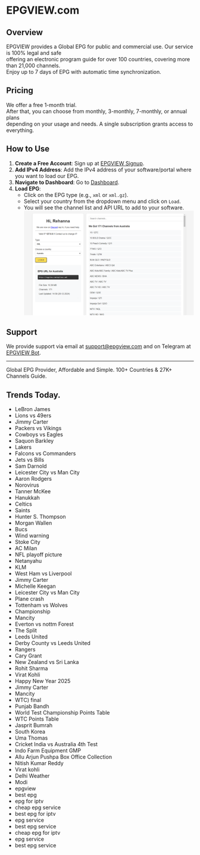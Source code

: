 # EPGVIEW.com



## Overview
EPGVIEW provides a Global EPG for public and commercial use. Our service is 100% legal and safe\
offering an electronic program guide for over 100 countries, covering more than 21,000 channels.\
Enjoy up to 7 days of EPG with automatic time synchronization.

## Pricing
We offer a free 1-month trial. \
After that, you can choose from monthly, 3-monthly, 7-monthly, or annual plans \
depending on your usage and needs. A single subscription grants access to everything.

## How to Use
1. **Create a Free Account**: Sign up at [EPGVIEW Signup](https://epgview.com/signup.php).
2. **Add IPv4 Address**: Add the IPv4 address of your software/portal where you want to load our EPG.
3. **Navigate to Dashboard**: Go to [Dashboard](https://epgview.com/dashboard.php).
4. **Load EPG**:
   - Click on the EPG type (e.g., `xml` or `xml.gz`).
   - Select your country from the dropdown menu and click on `Load`.
   - You will see the channel list and API URL to add to your software.
![EPGVIEW](img/dashboard.png)
## Support
We provide support via email at [support@epgview.com](mailto:support@epgview.com) and on Telegram at [EPGVIEW Bot](https://t.me/epgview_bot).

---

Global EPG Provider, Affordable and Simple. 100+ Countries & 27K+ Channels Guide.

## Trends Today.

- LeBron James
- Lions vs 49ers
- Jimmy Carter
- Packers vs Vikings
- Cowboys vs Eagles
- Saquon Barkley
- Lakers
- Falcons vs Commanders
- Jets vs Bills
- Sam Darnold
- Leicester City vs Man City
- Aaron Rodgers
- Norovirus
- Tanner McKee
- Hanukkah
- Celtics
- Saints
- Hunter S. Thompson
- Morgan Wallen
- Bucs
- Wind warning
- Stoke City
- AC Milan
- NFL playoff picture
- Netanyahu
- KLM
- West Ham vs Liverpool
- Jimmy Carter
- Michelle Keegan
- Leicester City vs Man City
- Plane crash
- Tottenham vs Wolves
- Championship
- Mancity
- Everton vs nottm Forest
- The Split
- Leeds United
- Derby County vs Leeds United
- Rangers
- Cary Grant
- New Zealand vs Sri Lanka
- Rohit Sharma
- Virat Kohli
- Happy New Year 2025
- Jimmy Carter
- Mancity
- WTC) final
- Punjab Bandh
- World Test Championship Points Table
- WTC Points Table
- Jasprit Bumrah
- South Korea
- Uma Thomas
- Cricket India vs Australia 4th Test
- Indo Farm Equipment GMP
- Allu Arjun Pushpa Box Office Collection
- Nitish Kumar Reddy
- Virat kohli
- Delhi Weather
- Modi
- epgview
- best epg
- epg for iptv
- cheap epg service
- best epg for iptv
- epg service
- best epg service
- cheap epg for iptv
- epg service
- best epg service
